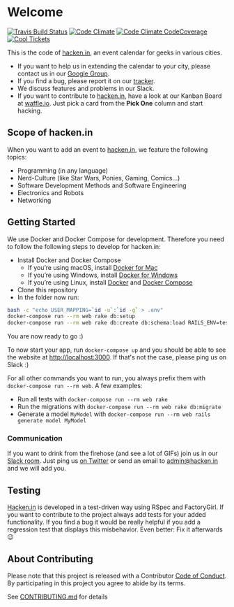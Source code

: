 # Welcome

[![Travis Build Status](https://img.shields.io/travis/hacken-in/hacken-in/master.svg)](http://travis-ci.org/hacken-in/hacken-in)
[![Code Climate](https://img.shields.io/codeclimate/github/hacken-in/hacken-in.svg)](https://codeclimate.com/github/hacken-in/hacken-in)
[![Code Climate CodeCoverage](https://img.shields.io/codeclimate/coverage/github/hacken-in/hacken-in.svg)](https://codeclimate.com/github/hacken-in/hacken-in)
[![Cool Tickets](https://img.shields.io/waffle/label/hacken-in/hacken-in/ready.svg?label=Cool%20Tickets)](https://waffle.io/hacken-in/hacken-in)

This is the code of [hacken.in](http://hacken.in), an event calendar for geeks in various cities.

* If you want to help us in extending the calendar to your city, please contact us in our [Google Group](http://groups.google.com/group/hacken-in).
* If you find a bug, please report it on our [tracker](https://github.com/hacken-in/hacken-in/issues).
* We discuss features and problems in our Slack.
* If you want to contribute to [hacken.in](http://hacken.in), have a look at our Kanban Board at [waffle.io](http://waffle.io/hacken-in/hacken-in). Just pick a card from the **Pick One** column and start hacking.

## Scope of hacken.in

When you want to add an event to [hacken.in](http://hacken.in), we feature the following topics:

* Programming (in any language)
* Nerd-Culture (like Star Wars, Ponies, Gaming, Comics...)
* Software Development Methods and Software Engineering
* Electronics and Robots
* Networking

## Getting Started

We use Docker and Docker Compose for development. Therefore you need to follow the following steps to develop for hacken.in:

* Install Docker and Docker Compose
    * If you’re using macOS, install [Docker for Mac](https://docs.docker.com/docker-for-mac)
    * If you’re using Windows, install [Docker for Windows](https://docs.docker.com/docker-for-windows)
    * If you’re using Linux, install [Docker](https://docs.docker.com/engine/installation/linux) and [Docker Compose](https://docs.docker.com/compose/install)
* Clone this repository
* In the folder now run:

```bash
bash -c "echo USER_MAPPING=`id -u`:`id -g` > .env"
docker-compose run --rm web rake db:setup
docker-compose run --rm web rake db:create db:schema:load RAILS_ENV=test
```

You are now ready to go :)

To now start your app, run `docker-compose up` and you should be able to see the website at [http://localhost:3000](http://localhost:3000). If that's not the case, please ping us on Slack :)

For all other commands you want to run, you always prefix them with `docker-compose run --rm web`. A few examples:

* Run all tests with `docker-compose run --rm web rake`
* Run the migrations with `docker-compose run --rm web rake db:migrate`
* Generate a model `MyModel` with `docker-compose run --rm web rails generate model MyModel`

### Communication

If you want to drink from the firehose (and see a lot of GIFs) join us in our [Slack room](https://hacken-in.slack.com). Just ping us [on Twitter](https://twitter.com/hacken_in) or send an email to admin@hacken.in and we will add you.

## Testing

[Hacken.in](http://hacken.in) is developed in a test-driven way using RSpec and FactoryGirl. If you want to contribute to the project always add tests for your added functionality. If you find a bug it would be really helpful if you add a regression test that displays this misbehavior. Even better: Fix it afterwards :wink:

## About Contributing

Please note that this project is released with a Contributor [Code of Conduct](CODE_OF_CONDUCT.md). By participating in this project you agree to abide by its terms.

See [CONTRIBUTING.md](CONTRIBUTING.md) for details
